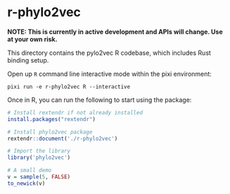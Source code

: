 # r-phylo2vec

**NOTE: This is currently in active development and APIs will change. Use at
your own risk.**

This directory contains the pylo2vec R codebase, which includes Rust binding
setup.

Open up `R` command line interactive mode within the pixi environment:

```console
pixi run -e r-phylo2vec R --interactive
```

Once in R, you can run the following to start using the package:

```R
# Install rextendr if not already installed
install.packages("rextendr")

# Install phylo2vec package
rextendr::document('./r-phylo2vec')

# Import the library
library('phylo2vec')

# A small demo
v = sample(5, FALSE)
to_newick(v)
```
